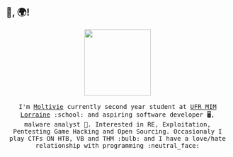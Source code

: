 ## 👋, 🌍!


<p align="center">
  <img src="https://github.com/Moltivie/Moltivie/blob/main/image.gif" width=150>
  <br><br>
  <samp>
    I'm <a href="https://github.com/Moltivie/">Moltivie</a> currently second year student at <a href="https://mim.univ-lorraine.fr/"> UFR MIM Lorraine</a> :school: and aspiring software developer 🖥, malware analyst 👾. Interested in RE, Exploitation, Pentesting Game Hacking and Open Sourcing. Occasionaly I play CTFs ON HTB, VB and THM :bulb: and I have a love/hate relationship with programming :neutral_face:
  </samp>
</p>
